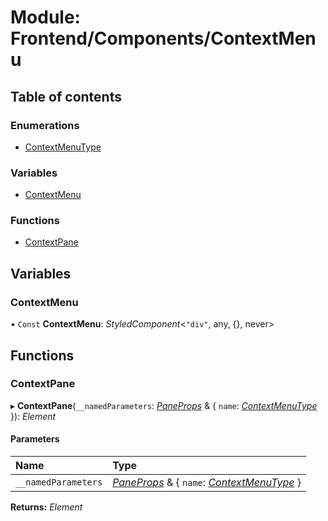 # Module: Frontend/Components/ContextMenu

## Table of contents

### Enumerations

- [ContextMenuType](../enums/frontend_components_contextmenu.contextmenutype.md)

### Variables

- [ContextMenu](frontend_components_contextmenu.md#contextmenu)

### Functions

- [ContextPane](frontend_components_contextmenu.md#contextpane)

## Variables

### ContextMenu

• `Const` **ContextMenu**: _StyledComponent_<`"div"`, any, {}, never\>

## Functions

### ContextPane

▸ **ContextPane**(`__namedParameters`: [_PaneProps_](frontend_components_gamewindowcomponents.md#paneprops) & { `name`: [_ContextMenuType_](../enums/frontend_components_contextmenu.contextmenutype.md) }): _Element_

#### Parameters

| Name                | Type                                                                                                                                                                |
| :------------------ | :------------------------------------------------------------------------------------------------------------------------------------------------------------------ |
| `__namedParameters` | [_PaneProps_](frontend_components_gamewindowcomponents.md#paneprops) & { `name`: [_ContextMenuType_](../enums/frontend_components_contextmenu.contextmenutype.md) } |

**Returns:** _Element_
